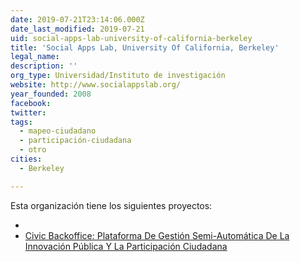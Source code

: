 ```yaml
---
date: 2019-07-21T23:14:06.000Z
date_last_modified: 2019-07-21
uid: social-apps-lab-university-of-california-berkeley
title: 'Social Apps Lab, University Of California, Berkeley'
legal_name: 
description: ''
org_type: Universidad/Instituto de investigación
website: http://www.socialappslab.org/
year_founded: 2008
facebook: 
twitter: 
tags:
  - mapeo-ciudadano
  - participación-ciudadana
  - otro
cities: 
  - Berkeley

---
```


Esta organización tiene los siguientes proyectos:

- [](/proyectos/civic-backoffice-plataforma-de-gestion-semi-automatica-de-la-innovacion-publica-y-la-participacion-ciudadana)
- [Civic Backoffice: Plataforma De Gestión Semi-Automática De La Innovación Pública Y La Participación Ciudadana](/proyectos/civic-backoffice-plataforma-de-gestion-semi-automatica-de-la-innovacion-publica-y-la-participacion-ciudadana)
